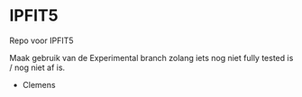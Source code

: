 # IPFIT5
Repo voor IPFIT5

Maak gebruik van de Experimental branch zolang iets nog niet fully tested is / nog niet af is.

- Clemens
